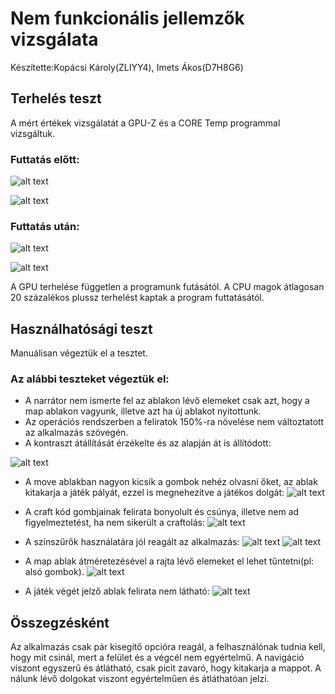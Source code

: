 # Nem funkcionális jellemzők vizsgálata
Készítette:Kopácsi Károly(ZLIYY4), Imets Ákos(D7H8G6)

## Terhelés teszt
A mért értékek vizsgálatát a GPU-Z és a CORE Temp programmal vizsgáltuk.

### Futtatás előtt:

![alt text](nfjv1.PNG)

![alt text](nfjv2.PNG)

### Futtatás után:

![alt text](nfjv3.PNG)

![alt text](nfjv4.PNG)

A GPU terhelése független a programunk futásától. A CPU magok átlagosan 20 százalékos plussz terhelést kaptak a program futtatásától.

## Használhatósági teszt 

Manuálisan végeztük el a tesztet.

### Az alábbi teszteket végeztük el:

-  A narrátor nem ismerte fel az ablakon lévő elemeket csak azt, hogy a map ablakon vagyunk, illetve azt ha új ablakot nyitottunk.
- Az operációs rendszerben a feliratok 150%-ra növelése nem változtatott az alkalmazás szövegén. 
- A kontraszt átállítását érzékelte és az alapján át is állítódott:

![alt text](nfjv5.PNG)

- A move ablakban nagyon kicsik a gombok nehéz olvasni őket, az ablak kitakarja a játék pályát, ezzel is megnehezítve a játékos dolgát:
![alt text](nfjv6.PNG)

- A craft kód gombjainak felirata bonyolult és csúnya, illetve nem ad figyelmeztetést, ha nem sikerült a craftolás:
![alt text](nfjv7.PNG)

- A színszűrők használatára jól reagált az alkalmazás:
![alt text](nfjv8.PNG)
![alt text](nfjv9.PNG)

- A map ablak átméretezésével a rajta lévő elemeket el lehet tűntetni(pl: alsó gombok).
![alt text](nfjv10.PNG)

- A játék végét jelző ablak felirata nem látható:
![alt text](nfjv11.PNG)

## Összegzésként

Az alkalmazás csak pár kisegítő opcióra reagál, a felhasználónak tudnia kell, hogy mit csinál, mert a felület és a végcél nem egyértelmű. A navigáció viszont egyszerű és átlátható, csak picit zavaró, hogy kitakarja a mappot. A nálunk lévő dolgokat viszont egyértelműen és átláthatóan jelzi.





